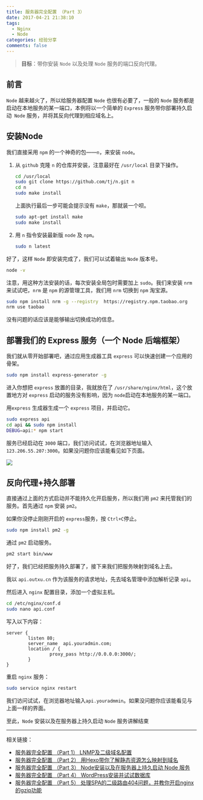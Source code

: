 ```yaml
---
title: 服务器完全配置 （Part 3）
date: 2017-04-21 21:38:10
tags:
  - Nginx
  - Node
categories: 经验分享
comments: false
---
```


> **目标**：带你安装 `Node` 以及处理 `Node` 服务的端口反向代理。

## 前言
`Node` 越来越火了，所以给服务器配置 `Node` 也很有必要了，一般的 `Node` 服务都是启动在本地服务的某一端口，本例将以一个简单的 `Express` 服务带你部署持久启动` Node` 服务，并将其反向代理到相应域名上。

<!--more-->

## 安装Node
我们直接采用 `npm` 的一个神奇的包——`n`，来安装 `node`。

1. 从 `github` 克隆 `n` 的仓库并安装，注意最好在 `/usr/local` 目录下操作。

	```bash
	cd /usr/local
	sudo git clone https://github.com/tj/n.git n
	cd n
	sudo make install
	```

	上面执行最后一步可能会提示没有 `make`，那就装一个呗。

	```bash
	sudo apt-get install make
	sudo make install
	```

2. 用 `n` 指令安装最新版 `node` 及 `npm`。

	```bash
	sudo n latest
	```

好了，这样 `Node` 即安装完成了，我们可以试着输出 `Node` 版本号。

```bash
node -v
```

注意，用这种方法安装的话，每次安装全局包时需要加上 `sudo`。我们来安装 `nrm` 来试试吧，`nrm` 是 `npm` 的源管理工具，我们用 `nrm` 切换到 `npm` 淘宝源。

```bash
sudo npm install nrm -g --registry  https://registry.npm.taobao.org
nrm use taobao
```
没有问题的话应该是能够输出切换成功的信息。

## 部署我们的 Express 服务（一个 Node 后端框架）

我们就从零开始部署吧，通过应用生成器工具 `express` 可以快速创建一个应用的骨架。

```bash
sudo npm install express-generator -g
```
进入你想把 `express` 放置的目录，我就放在了 `/usr/share/nginx/html`，这个放置地方对 `express` 启动的服务没有影响，因为 `node`启动在本地服务的某一端口。

用`express` 生成器生成一个 `express` 项目，并启动它。

```bash
sudo express api
cd api && sudo npm install
DEBUG=api:* npm start
```

服务已经启动在 `3000` 端口，我们访问试试，在浏览器地址输入`123.206.55.207:3000`。如果没问题你应该能看见如下页面。

![](http://i1.piimg.com/567571/d7cd6fbf9cab67e1.png)

## 反向代理+持久部署

直接通过上面的方式启动并不能持久化开启服务，所以我们用 `pm2` 来托管我们的服务。首先通过 `npm` 安装 `pm2`。

如果你没停止刚刚开启的 `express`服务，按 `Ctrl+C`停止。

```bash
sudo npm install pm2 -g
```

通过 `pm2` 启动服务。

```bash
pm2 start bin/www
```

好了，我们已经把服务持久部署了，接下来我们把服务映射到域名上去。

我以 `api.outxu.cn` 作为该服务的请求地址，先去域名管理中添加解析记录 `api`。

然后进入 `nginx` 配置目录，添加一个虚拟主机。

```bash
cd /etc/nginx/conf.d
sudo nano api.conf
```

写入以下内容：

```
server {
        listen 80;
        server_name  api.youradmin.com;
        location / {
                proxy_pass http://0.0.0.0:3000/;
        }
}
```

重启 `nginx` 服务：

```bash
sudo service nginx restart
```

我们访问试试，在浏览器地址输入`api.youradmmin`。如果没问题你应该能看见与上面一样的界面。

至此，`Node` 安装以及在服务器上持久启动 `Node` 服务讲解结束

---
相关链接：

+ [服务器完全配置 （Part 1） LNMP及二级域名配置](http://www.outxu.cn/nginx-1/)
+ [服务器完全配置 （Part 2） 用Hexo带你了解静态资源怎么映射到域名](http://www.outxu.cn/nginx-2/)
+ [服务器完全配置 （Part 3） Node安装以及在服务器上持久启动 Node 服务](http://www.outxu.cn/nginx-3/)
+ [服务器完全配置 （Part 4） WordPress安装并试试数据库](http://www.outxu.cn/nginx-4/)
+ [服务器完全配置 （Part 5） 处理SPA的二级路由404问题，并教你开启nginx的gzip功能](http://www.outxu.cn/nginx-5/)
